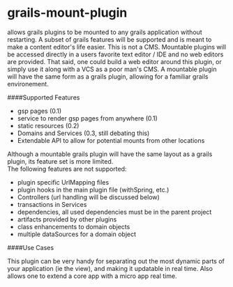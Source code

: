 grails-mount-plugin
===================

allows grails plugins to be mounted to any grails application without restarting.  A subset of grails features will be 
supported and is meant to make a content editor's life easier.  This is not a CMS.  Mountable plugins will be accessed 
directly in a users favorite text editor / IDE and no web editors are provided.  That said, one could build a web editor
around this plugin, or simply use it along with a VCS as a poor man's CMS.  A mountable plugin will have the same form as
a grails plugin, allowing for a familiar grails environement.

####Supported Features

 * gsp pages (0.1)
 * service to render gsp pages from anywhere (0.1)
 * static resources (0.2)
 * Domains and Services (0.3, still debating this)
 * Extendable API to allow for potential mounts from other locations
 
Although a mountable grails plugin will have the same layout as a grails plugin, its feature set is more limited.  
The following features are not supported:

 * plugin specific UrlMapping files
 * plugin hooks in the main plugin file (withSpring, etc.)
 * Controllers (url handling will be discussed below)
 * transactions in Services
 * dependencies, all used dependencies must be in the parent project
 * artifacts provided by other plugins
 * class enhancements to domain objects
 * multiple dataSources for a domain object

####Use Cases

This plugin can be very handy for separating out the most dynamic parts of your application (ie the view), and making it 
updatable in real time.  Also allows one to extend a core app with a micro app real time.
 

